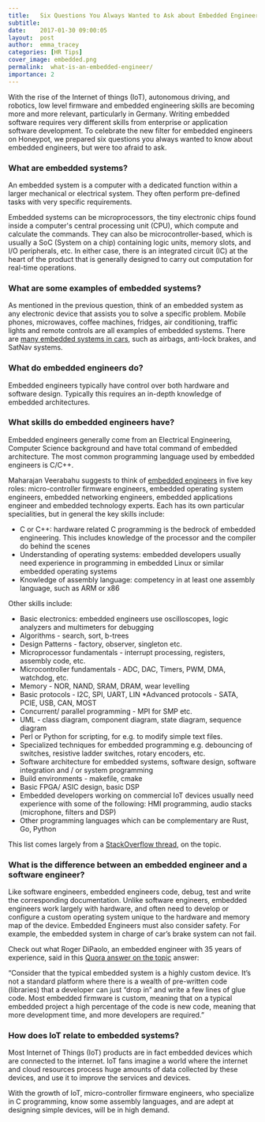 ```yaml
---
title:   Six Questions You Always Wanted to Ask about Embedded Engineers
subtitle:
date:    2017-01-30 09:00:05
layout:  post
author:  emma_tracey
categories: [HR Tips]
cover_image: embedded.png
permalink:  what-is-an-embedded-engineer/
importance: 2
---
```


With the rise of the Internet of things (IoT), autonomous driving, and robotics, low level firmware and embedded engineering skills are becoming more and more relevant, particularly in Germany. Writing embedded software requires very different skills from enterprise or application software development. To celebrate the new filter for embedded engineers on Honeypot, we prepared six questions you always wanted to know about embedded engineers, but were too afraid to ask. 

<!--more-->


### What are embedded systems?

An embedded system is a computer with a dedicated function within a larger mechanical or electrical system.  They often perform pre-defined tasks with very specific requirements.

Embedded systems can be microprocessors, the tiny electronic chips found inside a computer's central processing unit (CPU), which compute and calculate the commands. They can also be microcontroller-based, which is usually a SoC (System on a chip) containing logic units, memory slots, and I/O peripherals, etc. In either case, there is an integrated circuit (IC) at the heart of the product that is generally designed to carry out computation for real-time operations.

### What are some examples of embedded systems? 

As mentioned in the previous question, think of an embedded system as any electronic device that assists you to solve a specific problem. Mobile phones, microwaves, coffee machines, fridges, air conditioning, traffic lights and remote controls are all examples of embedded systems. There are [many embedded systems in cars](https://www.mepits.com/tutorial/299/Embedded-System/Embedded-Systems-in-Automobiles---A-Boon-to-Automobile-Industry), such as airbags, anti-lock brakes, and SatNav systems. 


### What do embedded engineers do? 

Embedded engineers typically have control over both hardware and software design.  Typically this requires an in-depth knowledge of embedded architectures.  

### What skills do embedded engineers have? 

Embedded engineers generally come from an Electrical Engineering, Computer Science background and have total command of embedded architecture. The most common programming language used by embedded engineers is C/C++.

Maharajan Veerabahu suggests to think of [embedded engineers](https://www.linkedin.com/pulse/5-roles-played-embedded-engineer-maharajan-veerabahu?trk=prof-post) in five key roles: micro-controller firmware engineers, embedded operating system engineers, embedded networking engineers, embedded applications engineer and embedded technology experts. Each has its own particular specialities, but in general the key skills include: 

* C or C++: hardware related C programming is the bedrock of embedded engineering. This includes knowledge of the processor and the compiler do behind the scenes
* Understanding of operating systems: embedded developers usually need experience in programming in embedded Linux or similar embedded operating systems
* Knowledge of assembly language: competency in at least one assembly language, such as ARM or x86

Other skills include: 

* Basic electronics: embedded engineers use oscilloscopes, logic analyzers and multimeters for debugging
* Algorithms - search, sort, b-trees
* Design Patterns - factory, observer, singleton etc.
* Microprocessor fundamentals - interrupt processing, registers, assembly code, etc.
* Microcontroller fundamentals - ADC, DAC, Timers, PWM, DMA, watchdog, etc.
* Memory - NOR, NAND, SRAM, DRAM, wear levelling
* Basic protocols - I2C, SPI, UART, LIN
*Advanced protocols - SATA, PCIE, USB, CAN, MOST
* Concurrent/ parallel programming - MPI for SMP etc.
* UML - class diagram, component diagram, state diagram, sequence diagram
* Perl or Python for scripting, for e.g. to modify simple text files.
* Specialized techniques for embedded programming e.g. debouncing of switches, resistive ladder switches, rotary encoders, etc.
* Software architecture for embedded systems, software design, software integration and / or system programming 
* Build environments - makefile, cmake
* Basic FPGA/ ASIC design, basic DSP
* Embedded developers working on commercial IoT devices usually need experience with some of the following: HMI programming, audio stacks (microphone, filters and DSP)
* Other programming languages which can be complementary are Rust, Go, Python

This list comes largely from a [StackOverflow thread](http://stackoverflow.com/questions/17210254/embedded-developer-what-skills-are-important), on the topic. 

### What is the difference between an embedded engineer and a software engineer?

Like software engineers, embedded engineers code, debug, test and write the corresponding documentation. Unlike software engineers, embedded engineers work largely with hardware, and often need to develop or configure a custom operating system unique to the hardware and memory map of the device. Embedded Engineers must also consider safety.  For example, the embedded system in charge of car’s brake system can not fail. 

Check out what Roger DiPaolo, an embedded engineer with 35 years of experience, said in this [Quora answer on the topic](https://www.quora.com/Will-firmware-and-embedded-system-hardware-engineers-be-in-higher-demand-than-application-software-engineers) answer:
 
“Consider that the typical embedded system is a highly custom device. It’s not a standard platform where there is a wealth of pre-written code (libraries) that a developer can just “drop in” and write a few lines of glue code. Most embedded firmware is custom, meaning that on a typical embedded project a high percentage of the code is new code, meaning that more development time, and more developers are required.”

### How does IoT relate to embedded systems?

Most Internet of Things (IoT) products are in fact embedded devices which are connected to the internet. IoT fans imagine a world where the internet and cloud resources process huge amounts of data collected by these devices, and use it to improve the services and devices.

With the growth of IoT, micro-controller firmware engineers, who  specialize in C programming, know some assembly languages, and are adept at designing simple devices, will be in high demand.
